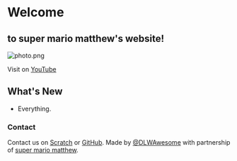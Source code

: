 # Welcome 
## to super mario matthew's website!

![photo.png](https://yt3.ggpht.com/-A95FnAxfuoI/AAAAAAAAAAI/AAAAAAAAAAA/suI9PElPLMU/s288-mo-c-c0xffffffff-rj-k-no/photo.jpg)

Visit on [YouTube](https://www.youtube.com/channel/UCuQH0s3gMIS8jUFvhrbZeMw)

## What's New
- Everything.


### Contact
Contact us on [Scratch](https://scratch.mit.edu/users/DLWAwesome) or [GitHub](https://github.com/DLWAwesome). Made by [@DLWAwesome](https://github.com/DLWAwesome) with partnership of [super mario matthew](https://www.youtube.com/channel/UCuQH0s3gMIS8jUFvhrbZeMw).
